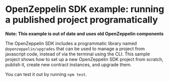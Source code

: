# OpenZeppelin SDK example: running a published project programatically

**Note: This example is out of date and uses old OpenZeppelin components**

The OpenZeppelin SDK includes a programmatic library named `@openzeppelin/upgrades` that can be used to manage a project from javascript code, instead of via the terminal using the CLI. This sample project shows how to set up a new OpenZeppelin SDK project from scratch, publish it, create new contract instances, and upgrade them.

You can test it out by running `npm test`.